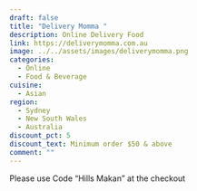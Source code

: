 ```yaml
---
draft: false
title: "Delivery Momma "
description: Online Delivery Food
link: https://deliverymomma.com.au
image: ../../assets/images/deliverymomma.png
categories:
  - Online
  - Food & Beverage
cuisine:
  - Asian
region:
  - Sydney
  - New South Wales
  - Australia
discount_pct: 5
discount_text: Minimum order $50 & above
comment: ""
---
```


Please use Code “Hills Makan” at the checkout
